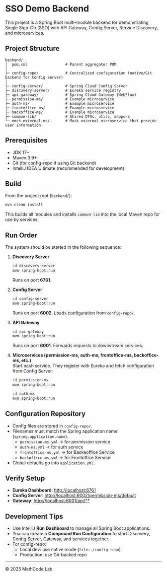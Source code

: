 # SSO Demo Backend

This project is a Spring Boot multi–module backend for demonstrating Single Sign-On (SSO) with
API Gateway, Config Server, Service Discovery, and microservices.

## Project Structure

```
backend/
│  pom.xml                 # Parent aggregator POM
│
├─ config-repo/            # Centralized configuration (native/Git backend for Config Server)
│
├─ config-server/          # Spring Cloud Config Server
├─ discovery-server/       # Eureka service registry
├─ api-gateway/            # Spring Cloud Gateway (WebFlux)
├─ permission-ms/          # Example microservice
├─ auth-ms/                # Example microservice
├─ frontoffice-ms/         # Example microservice
├─ backoffice-ms/          # Example microservice
├─ common-lib/             # Shared DTOs, utils, mappers
└─ mock-external-ms/       # Mock external microservice that provide user information
```

## Prerequisites

- JDK 17+
- Maven 3.9+
- Git (for config-repo if using Git backend)
- IntelliJ IDEA Ultimate (recommended for development)

## Build

From the project root (`backend/`):

```bash
mvn clean install
```

This builds all modules and installs `common-lib` into the local Maven repo for use by services.

## Run Order

The system should be started in the following sequence:

1. **Discovery Server**  
   ```bash
   cd discovery-server
   mvn spring-boot:run
   ```  
   Runs on port **6761**.

2. **Config Server**  
   ```bash
   cd config-server
   mvn spring-boot:run
   ```  
   Runs on port **6002**. Loads configuration from `config-repo/`.

3. **API Gateway**  
   ```bash
   cd api-gateway
   mvn spring-boot:run
   ```  
   Runs on port **6001**. Forwards requests to downstream services.

4. **Microservices (permission-ms, auth-ms, frontoffice-ms, backoffice-ms, etc.)**  
   Start each service. They register with Eureka and fetch configuration from Config Server.  
   ```bash
   cd permission-ms
   mvn spring-boot:run
   ```

   ```bash
   cd auth-ms
   mvn spring-boot:run
   ```

## Configuration Repository

- Config files are stored in `config-repo/`.  
- Filenames must match the Spring application name (`spring.application.name`).  
  - `permission-ms.yml` → for permission service
  - `auth-ms.yml` → for auth service
  - `frontoffice-ms.yml` → for Backeoffice Service  
  - `backoffice-ms.yml` → for Frontoffice Service
- Global defaults go into `application.yml`.

## Verify Setup

- **Eureka Dashboard**: [http://localhost:6761](http://localhost:8761)  
- **Config Server**: [http://localhost:6002/permission-ms/default](http://localhost:6002/user-service/default)  
- **Gateway**: [http://localhost:6001/api/**](http://localhost:8080/api/**)

## Development Tips

- Use IntelliJ **Run Dashboard** to manage all Spring Boot applications.  
- You can create a **Compound Run Configuration** to start Discovery, Config Server, Gateway, and services together.  
- For config-repo:  
  - Local dev: use native mode (`file:./config-repo`)  
  - Production: use Git-backed repo

---

© 2025 MathCode Lab
